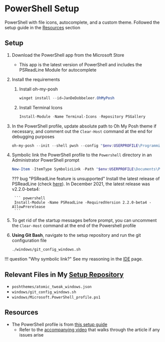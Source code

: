 # PowerShell Setup

PowerShell with file icons, autocomplete, and a custom theme. Followed the setup guide in the [Resources](#resources) section

## Setup

1. Download the PowerShell app from the Microsoft Store
    - This app is the latest version of PowerShell and includes the PSReadLine Module for autocomplete

2. Install the requirements

    1. Install oh-my-posh

        ``` powershell
        winget install --id=JanDeDobbeleer.OhMyPosh
        ```

    2. Install Terminal Icons

        ``` powershell
        Install-Module -Name Terminal-Icons -Repository PSGallery
        ```

3. In the PowerShell profile, update absolute path to Oh My Posh theme if necessary, and comment out the `Clear-Host` command at the end for debugging purposes

    ``` powershell title="windows\Microsoft.PowerShell_profile.ps1"
    oh-my-posh --init --shell pwsh --config "$env:USERPROFILE\Programming\git_projects\.setup\poshthemes\atomic_tweak_windows.json" | Invoke-Expression
    ```

4. Symbolic link the PowerShell profile to the `Powershell` directory in an Administrator PowerShell prompt

    ``` powershell
    New-Item -ItemType SymbolicLink -Path "$env:USERPROFILE\Documents\PowerShell\Microsoft.PowerShell_profile.ps1" -Value "$env:USERPROFILE\Programming\git_projects\.setup\windows\Microsoft.PowerShell_profile.ps1"
    ```

    ??? bug "PSReadLine feature is unsupported"
        Install the latest release of PSReadLine (check [here](https://github.com/PowerShell/PSReadLine/releases)). In
        December 2021, the latest release was v2.2.0-beta4:

        ``` powershell
        Install-Module -Name PSReadLine -RequiredVersion 2.2.0-beta4 -AllowPrerelease
        ```

5. To get rid of the startup messages before prompt, you can uncomment the `Clear-Host` command at the end of the Powershell profile

6. **Using Git Bash**, navigate to the setup repository and run the git configuration file

    ``` sh
    ./windows/git_config_windows.sh
    ```

!!! question "Why symbolic link?"
    See my reasoning in the [IDE](../ide.md#why-symbolic-link) page.

## Relevant Files in My [Setup Repository](https://github.com/patrick-5546/setup)

- `poshthemes/atomic_tweak_windows.json`
- `windows/git_config_windows.sh`
- `windows/Microsoft.PowerShell_profile.ps1`

## Resources

- The PowerShell profile is from [this setup guide](https://www.hanselman.com/blog/my-ultimate-powershell-prompt-with-oh-my-posh-and-the-windows-terminal)
    - Refer to the [accompanying video](https://www.youtube.com/watch?v=VT2L1SXFq9U&list=LL&index=21) that walks through the article if any issues arise
